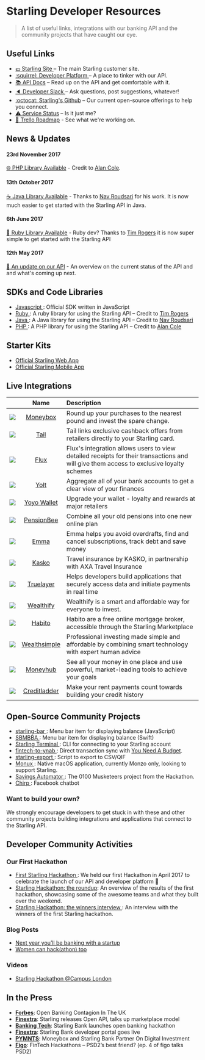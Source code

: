 # Starling Developer Resources
> A list of useful links, integrations with our banking API and the community projects that have caught our eye.

## Useful Links
- [:pound: Starling Site ](https://starlingbank.com) – The main Starling customer site.
- [:squirrel: Developer Platform ](https://developer.starlingbank.com) – A place to tinker with our API.
- [:books: API Docs](https://developer.starlingbank.com/docs) – Read up on the API and get comfortable with it.
- [:speaker: Developer Slack ](https://developer.starlingbank.com/community) – Ask questions, post suggestions, whatever!
- [:octocat: Starling's Github](https://github.com/starlingbank) – Our current open-source offerings to help you connect.
- [:warning: Service Status](https://starlingbank.statuspage.io/) – Is it just me?
- [:rocket: Trello Roadmap](https://trello.com/b/wp8bOZPL/starling-developers-roadmap) - See what we're working on.

## News & Updates
#### 23rd November 2017
[:globe_with_meridians: PHP Library Available](https://github.com/MoneyMeg/starling-php-sdk) - Credit to [Alan Cole](https://github.com/MoneyMeg).
#### 13th October 2017
[:coffee: Java Library Available](https://github.com/rzari/jarling) - Thanks to [Nav Roudsari](https://github.com/rzari) for his work. It is now much easier to get started with the Starling API in Java.
#### 6th June 2017
[:red_circle: Ruby Library Available](https://github.com/timrogers/starling-ruby) - Ruby dev? Thanks to [Tim Rogers](https://github.com/timrogers) it is now super simple to get started with the Starling API
#### 12th May 2017
[:tada: An update on our API](https://www.starlingbank.com/api-update/) - An overview on the current status of the API and and what's coming up next.

## SDKs and Code Libraries
- [ Javascript ](https://github.com/starlingbank/starling-developer-sdk): Official SDK written in JavaScript
- [ Ruby ](https://github.com/timrogers/starling-ruby): A ruby library for using the Starling API – Credit to [Tim Rogers](https://github.com/timrogers)
- [ Java ](https://github.com/rzari/jarling): A Java library for using the Starling API – Credit to [Nav Roudsari](https://github.com/rzari)
- [ PHP ](https://github.com/MoneyMeg/starling-php-sdk): A PHP library for using the Starling API – Credit to [Alan Cole](https://github.com/MoneyMeg)

## Starter Kits
- [ Official Starling Web App ](https://github.com/starlingbank/starling-api-web-starter-kit/)
- [ Official Starling Mobile App ](https://github.com/starlingbank/starling-api-mobile-starter-kit/)

## Live Integrations
|     |     Name     | Description |
| ------------- |:-------------:| :-----|
| ![ ](http://is3.mzstatic.com/image/thumb/Purple122/v4/c5/01/44/c501442a-70e9-a0de-597b-757f5dfa4ae2/source/60x60bb.jpg)     | [ Moneybox ](https://moneyboxapp.com) | Round up your purchases to the nearest pound and invest the spare change. |
| ![](http://is2.mzstatic.com/image/thumb/Purple111/v4/e1/59/63/e15963fd-5e9f-dad5-a789-0156a9bb575f/source/60x60bb.jpg)      | [Tail](https://www.tail.at) | Tail links exclusive cashback offers from retailers directly to your Starling card. |
| ![](https://pbs.twimg.com/profile_images/905841456648159232/4Y2jjaS7_bigger.jpg)      | [ Flux ](https://tryflux.com)    |   Flux's integration allows users to view detailed receipts for their transactions and will give them access to exclusive loyalty schemes |
| ![](https://pbs.twimg.com/profile_images/875387223255994370/YLQA6AG6_bigger.jpg)      | [ Yolt ](https://www.yolt.com/)    |   Aggregate all of your bank accounts to get a clear view of your finances |
| ![](https://pbs.twimg.com/profile_images/889492270285762564/2wrPGwec_bigger.jpg)      | [ Yoyo Wallet ](https://www.yoyowallet.com/)    |   Upgrade your wallet - loyalty and rewards at major retailers |
| ![](https://pbs.twimg.com/profile_images/897076162048004096/WoE8I24v_bigger.jpg)      | [ PensionBee ](https://www.pensionbee.com/)    |   Combine all your old pensions into one new online plan |
| ![](https://pbs.twimg.com/profile_images/916241400437641217/6v_BDema_bigger.jpg)      | [ Emma ](https://emma-app.com/)    |   Emma helps you avoid overdrafts, find and cancel subscriptions, track debt and save money |
| ![](https://pbs.twimg.com/profile_images/605845018520068096/tHHo0zIN_bigger.png)      | [ Kasko ](https://kasko.io/)    |   Travel insurance by KASKO, in partnership with AXA Travel Insurance |
| ![](https://pbs.twimg.com/profile_images/995184141317554176/VORrI22r_bigger.jpg)      | [ Truelayer ](https://truelayer.com/)    |   Helps developers build applications that securely access data and initiate payments in real time |
| ![](https://pbs.twimg.com/profile_images/679605889083506688/6iELIgbU_bigger.jpg)      | [ Wealthify ](https://wealthify.com/)    |   Wealthify is a smart and affordable way for everyone to invest. |
| ![](https://pbs.twimg.com/profile_images/904444894147735553/sML7fRe8_bigger.jpg)      | [ Habito ](https://habito.com/)    |   Habito are a free online mortgage broker, accessible through the Starling Marketplace |
| ![](https://pbs.twimg.com/profile_images/661564824124596225/fDwkUm3N_bigger.jpg)      | [ Wealthsimple ](https://wealthsimple.com/)    |   Professional investing made simple and affordable by combining smart technology with expert human advice |
| ![](https://pbs.twimg.com/profile_images/895567613308411904/--pRcpCL_bigger.jpg)      | [ Moneyhub ](https://moneyhub.com/)    |   See all your money in one place and use powerful, market-leading tools to achieve your goals |
| ![](https://pbs.twimg.com/profile_images/860475868191363072/mikgc0W6_bigger.jpg)      | [ Creditladder ](https://creditladder.co.uk/)    |   Make your rent payments count towards building your credit history |


## Open-Source Community Projects
- [ starling-bar ](https://github.com/sprusr/starling-bar): Menu bar item for displaying balance (JavaScript)
- [ SBMBBA ](https://github.com/abdulajet/SBMBBA): Menu bar item for displaying balance (Swift)
- [ Starling Terminal ](https://github.com/timrogers/starling-terminal): CLI for connecting to your Starling account
- [ fintech-to-ynab ](https://github.com/scottrobertson/fintech-to-ynab): Direct transaction sync with [You Need A Budget](https://www.youneedabudget.com).
- [ starling-export ](https://github.com/scottrobertson/starling-export): Script to export to CSV/QIF
- [ Monux ](https://github.com/robjtede/monux): Native macOS application, currently Monzo only, looking to support Starling.
- [ Savings Automator ](https://github.com/mattdean1/savings-automator): The 0100 Musketeers project from the Hackathon.
- [ Chirp ](https://github.com/HarriBellThomas/Chirp): Facebook chatbot

### Want to build your own?
We strongly encourage developers to get stuck in with these and other community projects building integrations and applications that connect to the Starling API. 

## Developer Community Activities 

### Our First Hackathon

- [ First Starling Hackathon ](https://www.starlingbank.com/hackathon/): We held our first Hackathon in April 2017 to celebrate the launch of our API and developer platform 🎉
- [ Starling Hackathon: the roundup](https://www.starlingbank.com/starling-hackathon-the-roundup/): An overview of the results of the first hackathon, showcasing some of the awesome teams and what they built over the weekend.
- [ Starling Hackathon: the winners interview ](https://www.starlingbank.com/starling-hackathon-the-winners/): An interview with the winners of the first Starling hackathon. 

### Blog Posts
- [ Next year you’ll be banking with a startup ](https://blog.decoded.com/next-year-youll-be-banking-with-a-startup-8b5fb7e9251d)
- [ Women can hack(athon) too ](https://medium.com/@michellebrien/women-can-hack-athon-too-1761aac6ed2)

### Videos
- [ Starling Hackathon @Campus London ](https://www.youtube.com/watch?v=bzd5EKDrXSc) 

## In the Press
- [__Forbes__](https://www.forbes.com/sites/lawrencewintermeyer/2017/04/07/open-banking-contagion-in-the-uk/#20734f748af5): Open Banking Contagion In The UK 
- [ __Finextra__](https://www.finextra.com/newsarticle/30183/starling-releases-open-api-talks-up-marketplace-model): Starling releases Open API, talks up marketplace model 
- [ __Banking Tech__](http://www.bankingtech.com/744702/starling-bank-launches-open-banking-hackathon/): Starling Bank launches open banking hackathon 
- [ __Finextra__](https://www.finextra.com/pressarticle/68797/starling-bank-developer-portal-goes-live): Starling Bank developer portal goes live 
- [ __PYMNTS__](http://www.pymnts.com/news/partnerships-acquisitions/2017/moneybox-and-starling-bank-partner-on-digital-investment-mobile-app-uk/): Moneybox and Starling Bank Partner On Digital Investment 
- [ __Figo__](https://www.figo.io/en/blog/fintech-hackathons-psd2s-best-friend/): FinTech Hackathons – PSD2’s best friend? (ep. 4 of figo talks PSD2) 

